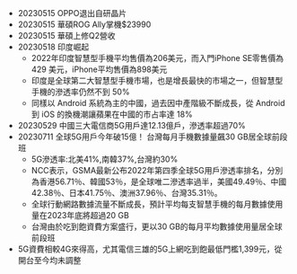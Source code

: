 * 20230515  OPPO退出自研晶片
* 20230515 華碩ROG Ally掌機$23990
* 20230515 華碩上修Q2營收
* 20230518 印度崛起
  * 2022年印度智慧型手機平均售價為206美元，而入門iPhone SE零售價為429 美元，iPhone平均售價為898美元
  * 印度是全球第二大智慧型手機市場，也是增長最快的市場之一，但智慧型手機的滲透率仍然不到 50%
  * 同樣以 Android 系統為主的中國，過去因中產階級不斷成長，從 Android 到 iOS 的換機潮讓蘋果在中國的市占率達 18%
* 20230529 中國三大電信商5G用戶達12.13億戶，滲透率超過70%
* 20230711 全球5G用戶今年破15億！ 台灣每月手機數據量飆30 GB居全球前段班
  * 5G滲透率:北美41%,南韓37%,台灣約30%
  * NCC表示，GSMA最新公布2022年第四季全球5G用戶滲透率排名，分別為香港56.71％、韓國53％，是全球唯二滲透率過半，美國49.49％、中國42.38％、日本41.75％、澳洲37.96％、台灣35.31％。
  * 全球行動網路數據流量不斷成長，預計平均每支智慧手機的每月數據使用量在2023年底將超過20 GB
  * 台灣由於吃到飽資費方案盛行，更以30 GB的每月平均數據使用量居全球前段班
* 5G資費相較4G來得高，尤其電信三雄的5G上網吃到飽最低門檻1,399元，從開台至今均未調整